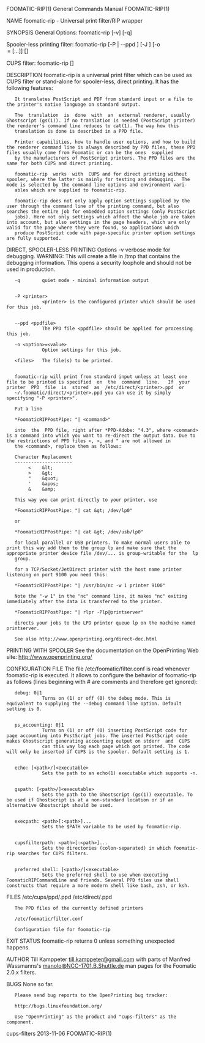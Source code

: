 
FOOMATIC-RIP(1)                                                                            General Commands Manual                                                                            FOOMATIC-RIP(1)



NAME
       foomatic-rip - Universal print filter/RIP wrapper

SYNOPSIS
   General Options:
       foomatic-rip [-v] [-q] <mode-specific options>


   Spooler-less printing filter:
       foomatic-rip [-P <printer>  |  --ppd  <ppdfile> ]  [-J <jobtitle> ] [-o  <option>=<value>  [...]]  [<files>]


   CUPS filter:
       foomatic-rip <jobid> <user> <jobtitle> <numcopies> <options> [<file>]


DESCRIPTION
       foomatic-rip is a universal print filter which can be used as CUPS filter or stand-alone for spooler-less, direct printing. It has the following features:

       It translates PostScript and PDF from standard input or a file to the printer's native language on standard output.

       The  translation  is  done  with  an  external renderer, usually Ghostscript (gs(1)). If no translation is needed (PostScript printer) the renderer's command line reduces to cat(1). The way how this
       translation is done is described in a PPD file.

       Printer capabilities, how to handle user options, and how to build the renderer command line is always described by PPD files, these PPD files usually come from Foomatic or can be the ones  supplied
       by the manufacturers of PostScript printers. The PPD files are the same for both CUPS and direct printing.

       foomatic-rip  works  with  CUPS and for direct printing without spooler, where the latter is mainly for testing and debugging.  The mode is selected by the command line options and environment vari-
       ables which are supplied to foomatic-rip.

       foomatic-rip does not only apply option settings supplied by the user through the command line of the printing command, but also searches the entire job for embedded option settings (only PostScript
       jobs). Here not only settings which affect the whole job are taken into account, but also settings in the page headers, which are only valid for the page where they were found, so applications which
       produce PostScript code with page-specific printer option settings are fully supported.


DIRECT, SPOOLER-LESS PRINTING
   Options
       -v        verbose mode for debugging.  WARNING: This will create a file in /tmp that contains the debugging information.  This opens a security loophole and should not be used in production.


       -q        quiet mode - minimal information output


       -P <printer>
                 <printer> is the configured printer which should be used for this job.


       --ppd <ppdfile>
                 The PPD file <ppdfile> should be applied for processing this job.

       -o <option>=<value>
                 Option settings for this job.

       <files>   The file(s) to be printed.


       foomatic-rip will print from standard input unless at least one file to be printed is specified  on  the  command  line.   If  your  printer  PPD  file  is  stored  as  /etc/direct/<printer>.ppd  or
       ~/.foomatic/direct/<printer>.ppd you can use it by simply specifying "-P <printer>".

       Put a line

       *FoomaticRIPPostPipe: "| <command>"

       into  the  PPD file, right after *PPD-Adobe: "4.3", where <command> is a command into which you want to re-direct the output data. Due to the restrictions of PPD files <, >, and " are not allowed in
       the <command>, replace them as follows:

       Character Replacement
       ---------------------
            <    &lt;
            >    &gt;
            "    &quot;
            '    &apos;
            &    &amp;

       This way you can print directly to your printer, use

       *FoomaticRIPPostPipe: "| cat &gt; /dev/lp0"

       or

       *FoomaticRIPPostPipe: "| cat &gt; /dev/usb/lp0"

       for local parallel or USB printers. To make normal users able to print this way add them to the group lp and make sure that the appropriate printer device file /dev/... is group-writable for the  lp
       group.

       for a TCP/Socket/JetDirect printer with the host name printer listening on port 9100 you need this:

       *FoomaticRIPPostPipe: "| /usr/bin/nc -w 1 printer 9100"

       Note the "-w 1" in the "nc" command line, it makes "nc" exiting immediately after the data is transferred to the printer.

       *FoomaticRIPPostPipe: "| rlpr -Plp@printserver"

       directs your jobs to the LPD printer queue lp on the machine named printserver.

       See also http://www.openprinting.org/direct-doc.html


PRINTING WITH SPOOLER
       See the documentation on the OpenPrinting Web site: http://www.openprinting.org/


CONFIGURATION FILE
       The  file  /etc/foomatic/filter.conf  is read whenever foomatic-rip is executed. It allows to configure the behavior of foomatic-rip as follows (lines beginning with # are comments and therefore get
       ignored):


       debug: 0|1
                 Turns on (1) or off (0) the debug mode. This is equivalent to supplying the --debug command line option. Default setting is 0.


       ps_accounting: 0|1
                 Turns on (1) or off (0) inserting PostScript code for page accounting into PostScript jobs. The inserted PostScript code makes Ghostscript generating accounting output on stderr  and  CUPS
                 can this way log each page which got printed. The code will only be inserted if CUPS is the spooler. Default setting is 1.


       echo: [<path>/]<executable>
                 Sets the path to an echo(1) executable which supports -n.


       gspath: [<path>/]<executable>
                 Sets the path to the Ghostscript (gs(1)) executable. To be used if Ghostscript is at a non-standard location or if an alternative Ghostscript should be used.


       execpath: <path>[:<path>]...
                 Sets the $PATH variable to be used by foomatic-rip.


       cupsfilterpath: <path>[:<path>]...
                 Sets the directories (colon-separated) in which foomatic-rip searches for CUPS filters.


       preferred_shell: [<path>/]<executable>
                 Sets the preferred shell to use when executing FoomaticRIPCommandLine and friends. Several PPD files use shell constructs that require a more modern shell like bash, zsh, or ksh.



FILES
       /etc/cups/ppd/<printer>.ppd
       /etc/direct/<printer>.ppd

       The PPD files of the currently defined printers

       /etc/foomatic/filter.conf

       Configuration file for foomatic-rip



EXIT STATUS
       foomatic-rip returns 0 unless something unexpected happens.

AUTHOR
       Till Kamppeter <till.kamppeter@gmail.com> with parts of Manfred Wassmanns's <manolo@NCC-1701.B.Shuttle.de> man pages for the Foomatic 2.0.x filters.

BUGS
       None so far.

       Please send bug reports to the OpenPrinting bug tracker:

       http://bugs.linuxfoundation.org/

       Use "OpenPrinting" as the product and "cups-filters" as the component.



cups-filters                                                                                      2013-11-06                                                                                  FOOMATIC-RIP(1)
